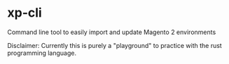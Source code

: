 # xp-cli
Command line tool to easily import and update Magento 2 environments

Disclaimer: Currently this is purely a "playground" to practice with the rust programming language.
